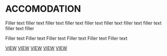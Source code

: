 <h1 id=accommodation/>ACCOMODATION</h1>

Filler text filler text filler text filler text filler text filler text filler text filler text filler text filler

Filler text Filler text Filler text Filler text Filler text Filler text

[VIEW]() [VIEW]() [VIEW]() [VIEW]() [VIEW]()
